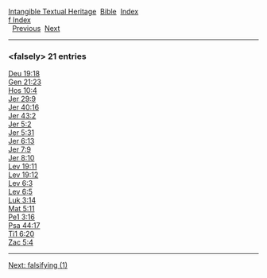 [Intangible Textual Heritage](../../index)  [Bible](../index) 
[Index](index)   
[f Index](_f_)  
  [Previous](c04067)  [Next](c04069) 

------------------------------------------------------------------------

### &lt;falsely&gt; 21 entries

[Deu 19:18](../kjv/deu019.htm#018)  
[Gen 21:23](../kjv/gen021.htm#023)  
[Hos 10:4](../kjv/hos010.htm#004)  
[Jer 29:9](../kjv/jer029.htm#009)  
[Jer 40:16](../kjv/jer040.htm#016)  
[Jer 43:2](../kjv/jer043.htm#002)  
[Jer 5:2](../kjv/jer005.htm#002)  
[Jer 5:31](../kjv/jer005.htm#031)  
[Jer 6:13](../kjv/jer006.htm#013)  
[Jer 7:9](../kjv/jer007.htm#009)  
[Jer 8:10](../kjv/jer008.htm#010)  
[Lev 19:11](../kjv/lev019.htm#011)  
[Lev 19:12](../kjv/lev019.htm#012)  
[Lev 6:3](../kjv/lev006.htm#003)  
[Lev 6:5](../kjv/lev006.htm#005)  
[Luk 3:14](../kjv/luk003.htm#014)  
[Mat 5:11](../kjv/mat005.htm#011)  
[Pe1 3:16](../kjv/pe1003.htm#016)  
[Psa 44:17](../kjv/psa044.htm#017)  
[Ti1 6:20](../kjv/ti1006.htm#020)  
[Zac 5:4](../kjv/zac005.htm#004)  

------------------------------------------------------------------------

[Next: falsifying (1)](c04069)
